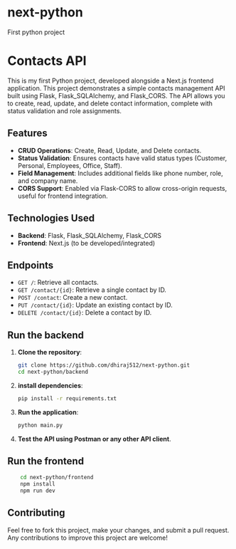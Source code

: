 # next-python

First python project

# Contacts API

This is my first Python project, developed alongside a Next.js frontend application. This project demonstrates a simple contacts management API built using Flask, Flask_SQLAlchemy, and Flask_CORS. The API allows you to create, read, update, and delete contact information, complete with status validation and role assignments.

## Features

- **CRUD Operations**: Create, Read, Update, and Delete contacts.
- **Status Validation**: Ensures contacts have valid status types (Customer, Personal, Employees, Office, Staff).
- **Field Management**: Includes additional fields like phone number, role, and company name.
- **CORS Support**: Enabled via Flask-CORS to allow cross-origin requests, useful for frontend integration.

## Technologies Used

- **Backend**: Flask, Flask_SQLAlchemy, Flask_CORS
- **Frontend**: Next.js (to be developed/integrated)

## Endpoints

- `GET /`: Retrieve all contacts.
- `GET /contact/{id}`: Retrieve a single contact by ID.
- `POST /contact`: Create a new contact.
- `PUT /contact/{id}`: Update an existing contact by ID.
- `DELETE /contact/{id}`: Delete a contact by ID.

## Run the backend

1. **Clone the repository**:

   ```sh
   git clone https://github.com/dhiraj512/next-python.git
   cd next-python/backend
   ```

2. **install dependencies**:

   ```sh
   pip install -r requirements.txt
   ```

3. **Run the application**:

   ```sh
   python main.py
   ```

4. **Test the API using Postman or any other API client**.

## Run the frontend

```sh
    cd next-python/frontend
    npm install
    npm run dev
```

## Contributing

Feel free to fork this project, make your changes, and submit a pull request. Any contributions to improve this project are welcome!